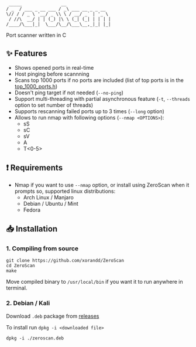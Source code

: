 ```
 _____               __                 
/ _  / ___ _ __ ___ / _\ ___ __ _ _ __  
\// / / _ \ '__/ _ \\ \ / __/ _` | '_ \ 
 / //\  __/ | | (_) |\ \ (_| (_| | | | |
/____/\___|_|  \___/\__/\___\__,_|_| |_|

```

Port scanner written in C

## ✨ Features
- Shows opened ports in real-time
- Host pinging before scannning
- Scans top 1000 ports if no ports are included (list of top ports is in the [top_1000_ports.h](src/top_1000_ports.h))
- Doesn't ping target if not needed (`--no-ping`)
- Support multi-threading with partial asynchronous feature (`-t`, `--threads` option to set number of threads)
- Supports rescanning failed ports up to 3 times (`--long` option)
- Allows to run nmap with following options (`--nmap <OPTIONS>`):
  - sS
  - sC
  - sV
  - A
  - T<0-5> 

## ❗ Requirements

- Nmap if you want to use `--nmap` option, or install using ZeroScan when it prompts so, supported linux distributions:
  - Arch Linux / Manjaro
  - Debian / Ubuntu / Mint
  - Fedora  

## 📥 Installation

### 1. Compiling from source

```
git clone https://github.com/xorandd/ZeroScan
cd ZeroScan
make
```
Move compiled binary to `/usr/local/bin` if you want it to run anywhere in terminal. 

### 2. Debian / Kali

Download `.deb` package from  [releases](https://github.com/xorandd/ZeroScan/releases)

To install run `dpkg -i <downloaded file>`

```
dpkg -i ./zeroscan.deb
```
